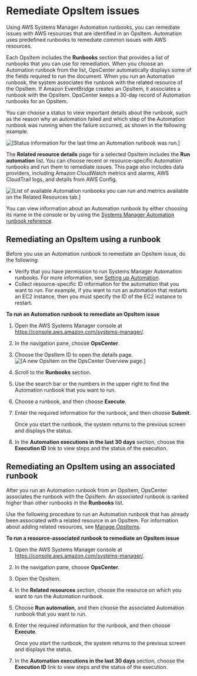# Remediate OpsItem issues<a name="OpsCenter-remediating"></a>

Using AWS Systems Manager Automation runbooks, you can remediate issues with AWS resources that are identified in an OpsItem\. Automation uses predefined runbooks to remediate common issues with AWS resources\.

Each OpsItem includes the **Runbooks** section that provides a list of runbooks that you can use for remediation\. When you choose an Automation runbook from the list, OpsCenter automatically displays some of the fields required to run the document\. When you run an Automation runbook, the system associates the runbook with the related resource of the OpsItem\. If Amazon EventBridge creates an OpsItem, it associates a runbook with the OpsItem\. OpsCenter keeps a 30\-day record of Automation runbooks for an OpsItem\. 

 You can choose a status to view important details about the runbook, such as the reason why an automation failed and which step of the Automation runbook was running when the failure occurred, as shown in the following example\. 

![\[Status information for the last time an Automation runbook was run.\]](http://docs.aws.amazon.com/systems-manager/latest/userguide/images/OpsItems_automation_results.png)

The **Related resource details** page for a selected OpsItem includes the **Run automation** list\. You can choose recent or resource\-specific Automation runbooks and run them to remediate issues\. This page also includes data providers, including Amazon CloudWatch metrics and alarms, AWS CloudTrail logs, and details from AWS Config\.

![\[List of available Automation runbooks you can run and metrics available on the Related Resources tab.\]](http://docs.aws.amazon.com/systems-manager/latest/userguide/images/OpsItems_automation_related_resource_details.png)

You can view information about an Automation runbook by either choosing its name in the console or by using the [Systems Manager Automation runbook reference](automation-documents-reference.md)\.

## Remediating an OpsItem using a runbook<a name="OpsCenter-remediating-how-to"></a>

Before you use an Automation runbook to remediate an OpsItem issue, do the following:
+ Verify that you have permission to run Systems Manager Automation runbooks\. For more information, see [Setting up Automation](automation-setup.md)\.
+ Collect resource\-specific ID information for the automation that you want to run\. For example, if you want to run an automation that restarts an EC2 instance, then you must specify the ID of the EC2 instance to restart\.

**To run an Automation runbook to remediate an OpsItem issue**

1. Open the AWS Systems Manager console at [https://console\.aws\.amazon\.com/systems\-manager/](https://console.aws.amazon.com/systems-manager/)\.

1. In the navigation pane, choose **OpsCenter**\.

1. Choose the OpsItem ID to open the details page\.  
![\[A new OpsItem on the OpsCenter Overview page.\]](http://docs.aws.amazon.com/systems-manager/latest/userguide/images/OpsItems_working_scenario_1.png)

1. Scroll to the **Runbooks** section\.

1. Use the search bar or the numbers in the upper right to find the Automation runbook that you want to run\.

1. Choose a runbook, and then choose **Execute**\.

1. Enter the required information for the runbook, and then choose **Submit**\.

   Once you start the runbook, the system returns to the previous screen and displays the status\.  

1. In the **Automation executions in the last 30 days** section, choose the **Execution ID** link to view steps and the status of the execution\.

## Remediating an OpsItem using an associated runbook<a name="OpsCenter-remediating-associated-runbooks"></a>

After you run an Automation runbook from an OpsItem, OpsCenter associates the runbook with the OpsItem\. An *associated* runbook is ranked higher than other runbooks in the **Runbooks** list\.

Use the following procedure to run an Automation runbook that has already been associated with a related resource in an OpsItem\. For information about adding related resources, see [Manage OpsItems](OpsCenter-working-with-OpsItems.md)\.

**To run a resource\-associated runbook to remediate an OpsItem issue**

1. Open the AWS Systems Manager console at [https://console\.aws\.amazon\.com/systems\-manager/](https://console.aws.amazon.com/systems-manager/)\.

1. In the navigation pane, choose **OpsCenter**\.

1. Open the OpsItem\.

1. In the **Related resources** section, choose the resource on which you want to run the Automation runbook\.

1. Choose **Run automation**, and then choose the associated Automation runbook that you want to run\.

1. Enter the required information for the runbook, and then choose **Execute**\.

   Once you start the runbook, the system returns to the previous screen and displays the status\. 

1. In the **Automation executions in the last 30 days** section, choose the **Execution ID** link to view steps and the status of the execution\.